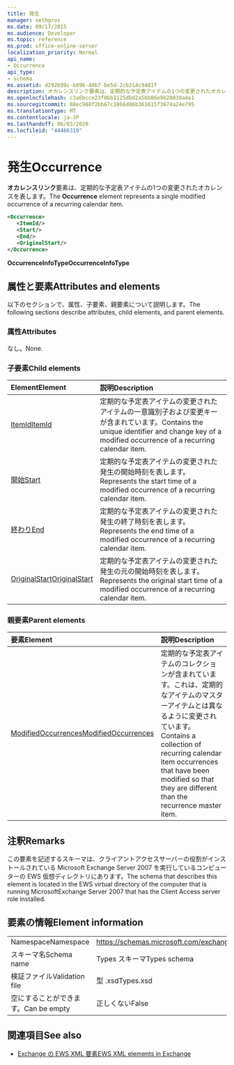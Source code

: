 ```yaml
---
title: 発生
manager: sethgros
ms.date: 09/17/2015
ms.audience: Developer
ms.topic: reference
ms.prod: office-online-server
localization_priority: Normal
api_name:
- Occurrence
api_type:
- schema
ms.assetid: d292b99c-b896-40b7-be5d-2cb314c9481f
description: オカレンスリンク要素は、定期的な予定表アイテムの1つの変更されたオカレンスを表します。
ms.openlocfilehash: c3a6bcce23f0bb1125dbd2a5bb86e9b20039a4e1
ms.sourcegitcommit: 88ec988f2bb67c1866d06b361615f3674a24e795
ms.translationtype: MT
ms.contentlocale: ja-JP
ms.lasthandoff: 06/03/2020
ms.locfileid: "44466319"
---
```

# <a name="occurrence"></a><span data-ttu-id="96585-103">発生</span><span class="sxs-lookup"><span data-stu-id="96585-103">Occurrence</span></span>

<span data-ttu-id="96585-104">**オカレンスリンク**要素は、定期的な予定表アイテムの1つの変更されたオカレンスを表します。</span><span class="sxs-lookup"><span data-stu-id="96585-104">The **Occurrence** element represents a single modified occurrence of a recurring calendar item.</span></span> 
  
```xml
<Occurrence>
   <ItemId/>
   <Start/>
   <End/>
   <OriginalStart/>
</Occurrence>
```

<span data-ttu-id="96585-105">**OccurrenceInfoType**</span><span class="sxs-lookup"><span data-stu-id="96585-105">**OccurrenceInfoType**</span></span>

## <a name="attributes-and-elements"></a><span data-ttu-id="96585-106">属性と要素</span><span class="sxs-lookup"><span data-stu-id="96585-106">Attributes and elements</span></span>

<span data-ttu-id="96585-107">以下のセクションで、属性、子要素、親要素について説明します。</span><span class="sxs-lookup"><span data-stu-id="96585-107">The following sections describe attributes, child elements, and parent elements.</span></span>
  
### <a name="attributes"></a><span data-ttu-id="96585-108">属性</span><span class="sxs-lookup"><span data-stu-id="96585-108">Attributes</span></span>

<span data-ttu-id="96585-109">なし。</span><span class="sxs-lookup"><span data-stu-id="96585-109">None.</span></span>
  
### <a name="child-elements"></a><span data-ttu-id="96585-110">子要素</span><span class="sxs-lookup"><span data-stu-id="96585-110">Child elements</span></span>

|<span data-ttu-id="96585-111">**Element**</span><span class="sxs-lookup"><span data-stu-id="96585-111">**Element**</span></span>|<span data-ttu-id="96585-112">**説明**</span><span class="sxs-lookup"><span data-stu-id="96585-112">**Description**</span></span>|
|:-----|:-----|
|[<span data-ttu-id="96585-113">ItemId</span><span class="sxs-lookup"><span data-stu-id="96585-113">ItemId</span></span>](itemid.md) <br/> |<span data-ttu-id="96585-114">定期的な予定表アイテムの変更されたアイテムの一意識別子および変更キーが含まれています。</span><span class="sxs-lookup"><span data-stu-id="96585-114">Contains the unique identifier and change key of a modified occurrence of a recurring calendar item.</span></span>  <br/> |
|[<span data-ttu-id="96585-115">開始</span><span class="sxs-lookup"><span data-stu-id="96585-115">Start</span></span>](start.md) <br/> |<span data-ttu-id="96585-116">定期的な予定表アイテムの変更された発生の開始時刻を表します。</span><span class="sxs-lookup"><span data-stu-id="96585-116">Represents the start time of a modified occurrence of a recurring calendar item.</span></span>  <br/> |
|[<span data-ttu-id="96585-117">終わり</span><span class="sxs-lookup"><span data-stu-id="96585-117">End </span></span>](end-ex15websvcsotherref.md) <br/> |<span data-ttu-id="96585-118">定期的な予定表アイテムの変更された発生の終了時刻を表します。</span><span class="sxs-lookup"><span data-stu-id="96585-118">Represents the end time of a modified occurrence of a recurring calendar item.</span></span>  <br/> |
|[<span data-ttu-id="96585-119">OriginalStart</span><span class="sxs-lookup"><span data-stu-id="96585-119">OriginalStart</span></span>](originalstart.md) <br/> |<span data-ttu-id="96585-120">定期的な予定表アイテムの変更された発生の元の開始時刻を表します。</span><span class="sxs-lookup"><span data-stu-id="96585-120">Represents the original start time of a modified occurrence of a recurring calendar item.</span></span>  <br/> |
   
### <a name="parent-elements"></a><span data-ttu-id="96585-121">親要素</span><span class="sxs-lookup"><span data-stu-id="96585-121">Parent elements</span></span>

|<span data-ttu-id="96585-122">**要素**</span><span class="sxs-lookup"><span data-stu-id="96585-122">**Element**</span></span>|<span data-ttu-id="96585-123">**説明**</span><span class="sxs-lookup"><span data-stu-id="96585-123">**Description**</span></span>|
|:-----|:-----|
|[<span data-ttu-id="96585-124">ModifiedOccurrences</span><span class="sxs-lookup"><span data-stu-id="96585-124">ModifiedOccurrences</span></span>](modifiedoccurrences.md) <br/> |<span data-ttu-id="96585-125">定期的な予定表アイテムのコレクションが含まれています。これは、定期的なアイテムのマスターアイテムとは異なるように変更されています。</span><span class="sxs-lookup"><span data-stu-id="96585-125">Contains a collection of recurring calendar item occurrences that have been modified so that they are different than the recurrence master item.</span></span>  <br/> |
   
## <a name="remarks"></a><span data-ttu-id="96585-126">注釈</span><span class="sxs-lookup"><span data-stu-id="96585-126">Remarks</span></span>

<span data-ttu-id="96585-127">この要素を記述するスキーマは、クライアントアクセスサーバーの役割がインストールされている Microsoft Exchange Server 2007 を実行しているコンピューターの EWS 仮想ディレクトリにあります。</span><span class="sxs-lookup"><span data-stu-id="96585-127">The schema that describes this element is located in the EWS virtual directory of the computer that is running MicrosoftExchange Server 2007 that has the Client Access server role installed.</span></span>
  
## <a name="element-information"></a><span data-ttu-id="96585-128">要素の情報</span><span class="sxs-lookup"><span data-stu-id="96585-128">Element information</span></span>

|||
|:-----|:-----|
|<span data-ttu-id="96585-129">Namespace</span><span class="sxs-lookup"><span data-stu-id="96585-129">Namespace</span></span>  <br/> |https://schemas.microsoft.com/exchange/services/2006/types  <br/> |
|<span data-ttu-id="96585-130">スキーマ名</span><span class="sxs-lookup"><span data-stu-id="96585-130">Schema name</span></span>  <br/> |<span data-ttu-id="96585-131">Types スキーマ</span><span class="sxs-lookup"><span data-stu-id="96585-131">Types schema</span></span>  <br/> |
|<span data-ttu-id="96585-132">検証ファイル</span><span class="sxs-lookup"><span data-stu-id="96585-132">Validation file</span></span>  <br/> |<span data-ttu-id="96585-133">型 .xsd</span><span class="sxs-lookup"><span data-stu-id="96585-133">Types.xsd</span></span>  <br/> |
|<span data-ttu-id="96585-134">空にすることができます。</span><span class="sxs-lookup"><span data-stu-id="96585-134">Can be empty</span></span>  <br/> |<span data-ttu-id="96585-135">正しくない</span><span class="sxs-lookup"><span data-stu-id="96585-135">False</span></span>  <br/> |
   
## <a name="see-also"></a><span data-ttu-id="96585-136">関連項目</span><span class="sxs-lookup"><span data-stu-id="96585-136">See also</span></span>

- [<span data-ttu-id="96585-137">Exchange の EWS XML 要素</span><span class="sxs-lookup"><span data-stu-id="96585-137">EWS XML elements in Exchange</span></span>](ews-xml-elements-in-exchange.md)

